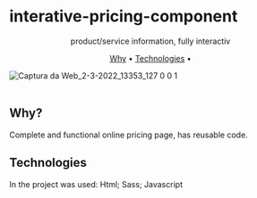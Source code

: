 # interative-pricing-component

<p align="center">product/service information, fully interactiv</p>

<p align="center">
 <a href="#why">Why</a> • 
 <a href="#technologies">Technologies</a> • 
</p>

![Captura da Web_2-3-2022_13353_127 0 0 1](https://user-images.githubusercontent.com/91956493/156405864-57aa21eb-94b5-4f1f-b243-bbcf832b3bda.jpeg)
<br>
<br>


## **Why?** 

Complete and functional online pricing page, has reusable code.

## **Technologies**

In the project was used: Html; Sass; Javascript
